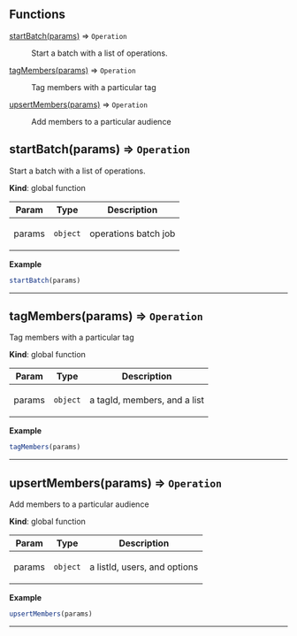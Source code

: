## Functions

<dl>
<dt><a href="#startBatch">startBatch(params)</a> ⇒ <code>Operation</code></dt>
<dd><p>Start a batch with a list of operations.</p>
</dd>
<dt><a href="#tagMembers">tagMembers(params)</a> ⇒ <code>Operation</code></dt>
<dd><p>Tag members with a particular tag</p>
</dd>
<dt><a href="#upsertMembers">upsertMembers(params)</a> ⇒ <code>Operation</code></dt>
<dd><p>Add members to a particular audience</p>
</dd>
</dl>

<a name="startBatch"></a>

## startBatch(params) ⇒ <code>Operation</code>
Start a batch with a list of operations.

**Kind**: global function  
<table>
  <thead>
    <tr>
      <th>Param</th><th>Type</th><th>Description</th>
    </tr>
  </thead>
  <tbody>
<tr>
    <td>params</td><td><code>object</code></td><td><p>operations batch job</p>
</td>
    </tr>  </tbody>
</table>

**Example**  
```js
startBatch(params)
```

* * *

<a name="tagMembers"></a>

## tagMembers(params) ⇒ <code>Operation</code>
Tag members with a particular tag

**Kind**: global function  
<table>
  <thead>
    <tr>
      <th>Param</th><th>Type</th><th>Description</th>
    </tr>
  </thead>
  <tbody>
<tr>
    <td>params</td><td><code>object</code></td><td><p>a tagId, members, and a list</p>
</td>
    </tr>  </tbody>
</table>

**Example**  
```js
tagMembers(params)
```

* * *

<a name="upsertMembers"></a>

## upsertMembers(params) ⇒ <code>Operation</code>
Add members to a particular audience

**Kind**: global function  
<table>
  <thead>
    <tr>
      <th>Param</th><th>Type</th><th>Description</th>
    </tr>
  </thead>
  <tbody>
<tr>
    <td>params</td><td><code>object</code></td><td><p>a listId, users, and options</p>
</td>
    </tr>  </tbody>
</table>

**Example**  
```js
upsertMembers(params)
```

* * *

